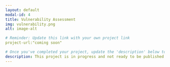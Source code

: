 ```yaml
---
layout: default
modal-id: 4
title: Vulnerability Assessment
img: vulnerability.png
alt: image-alt

# Reminder: Update this link with your own project link
project-url:"coming soon"

# Once you've completed your project, update the 'description' below to this one: Created a comprehensive vulnerability assessment for an open public database server, analyzing risk factors and proposing security enhancements in line with NIST SP 800-30 to mitigate potential threats and safeguard business operations.
description: This project is in progress and not ready to be published just yet. Please contact me if you'd like a sneak peek. Otherwise, stay tuned!
---
```

